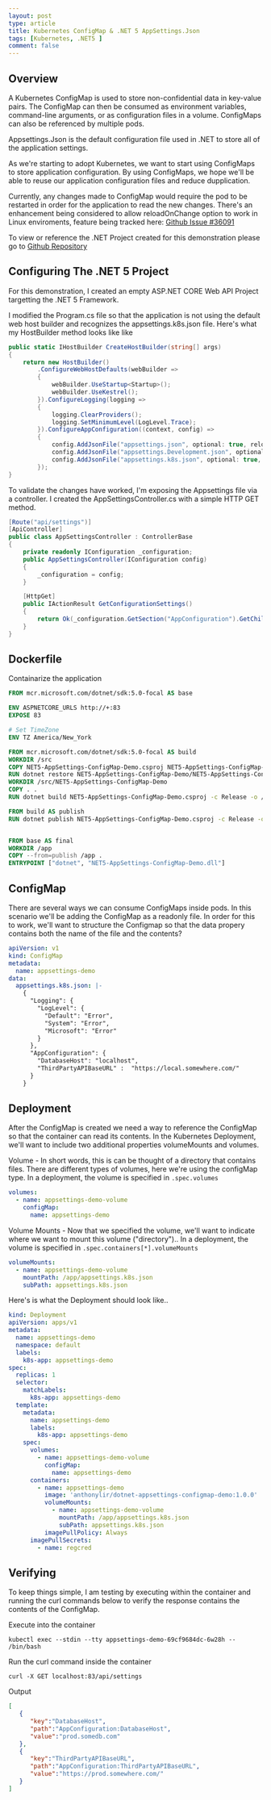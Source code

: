 ```yaml
---
layout: post
type: article
title: Kubernetes ConfigMap & .NET 5 AppSettings.Json
tags: [Kubernetes, .NET5 ]
comment: false
---
```


## Overview

A Kubernetes ConfigMap is used to store non-confidential data in key-value pairs. The ConfigMap can then be consumed as environment variables, command-line arguments, or as configuration files in a volume. ConfigMaps can also be referenced by multiple pods.

Appsettings.Json is the default configuration file used in .NET to store all of the application settings. 

As we're starting to adopt Kubernetes, we want to start using ConfigMaps to store application configuration. By using ConfigMaps, we hope  we'll be able to reuse our application configuration files and reduce dupplication. 

Currently, any changes made to ConfigMap would require the pod to be restarted in order for the application to read the new changes.
There's an enhancement being considered to allow reloadOnChange option to work in Linux enviroments, feature being tracked here:  [Github Issue #36091](https://github.com/dotnet/runtime/issues/36091)

To view or reference the .NET Project created for this demonstration please go to  [Github Repository](https://github.com/anthonyliriano/.NET5-AppSettings-ConfigMap-Demo)

## Configuring The .NET 5 Project
For this demonstration, I created an empty ASP.NET CORE Web API Project targetting the .NET 5 Framework.

I modified the Program.cs file so that the application is not using the default web host builder and recognizes the appsettings.k8s.json file. Here's what my HostBuilder method looks like like

```c#
public static IHostBuilder CreateHostBuilder(string[] args)
{
    return new HostBuilder()
        .ConfigureWebHostDefaults(webBuilder =>
        {
            webBuilder.UseStartup<Startup>();
            webBuilder.UseKestrel();
        }).ConfigureLogging(logging =>
        {
            logging.ClearProviders();
            logging.SetMinimumLevel(LogLevel.Trace);
        }).ConfigureAppConfiguration((context, config) =>
        {
            config.AddJsonFile("appsettings.json", optional: true, reloadOnChange: false);
            config.AddJsonFile("appsettings.Development.json", optional: true, reloadOnChange: false);
            config.AddJsonFile("appsettings.k8s.json", optional: true, reloadOnChange: false);
        });
}
```

To validate the changes have worked, I'm exposing the Appsettings file via a controller. I created the AppSettingsController.cs with a simple HTTP GET method. 

```c#
[Route("api/settings")]
[ApiController]
public class AppSettingsController : ControllerBase
{
    private readonly IConfiguration _configuration;
    public AppSettingsController(IConfiguration config)
    {
        _configuration = config;
    }

    [HttpGet]
    public IActionResult GetConfigurationSettings()
    {
        return Ok(_configuration.GetSection("AppConfiguration").GetChildren());
    }
}
```


## Dockerfile
Containarize the application
```dockerfile
FROM mcr.microsoft.com/dotnet/sdk:5.0-focal AS base 

ENV ASPNETCORE_URLS http://+:83
EXPOSE 83

# Set TimeZone
ENV TZ America/New_York

FROM mcr.microsoft.com/dotnet/sdk:5.0-focal AS build 
WORKDIR /src
COPY NET5-AppSettings-ConfigMap-Demo.csproj NET5-AppSettings-ConfigMap-Demo/
RUN dotnet restore NET5-AppSettings-ConfigMap-Demo/NET5-AppSettings-ConfigMap-Demo.csproj --source https://api.nuget.org/v3/index.json
WORKDIR /src/NET5-AppSettings-ConfigMap-Demo
COPY . .
RUN dotnet build NET5-AppSettings-ConfigMap-Demo.csproj -c Release -o /app

FROM build AS publish
RUN dotnet publish NET5-AppSettings-ConfigMap-Demo.csproj -c Release -o /app


FROM base AS final
WORKDIR /app
COPY --from=publish /app .
ENTRYPOINT ["dotnet", "NET5-AppSettings-ConfigMap-Demo.dll"]
```

## ConfigMap
There are several ways we can consume ConfigMaps inside pods. In this scenario we'll be adding the ConfigMap as a readonly file. In order for this to work, we'll want to structure the Configmap so that the data propery contains both the name of the file and the contents?
```yaml
apiVersion: v1
kind: ConfigMap
metadata:
  name: appsettings-demo
data:
  appsettings.k8s.json: |-
    {
      "Logging": {
        "LogLevel": {
          "Default": "Error",
          "System": "Error",
          "Microsoft": "Error"
        }
      },
      "AppConfiguration": {
        "DatabaseHost": "localhost",
        "ThirdPartyAPIBaseURL" :  "https://local.somewhere.com/"
      }
    }
```
## Deployment
After the ConfigMap is created we need a way to reference the ConfigMap so that the container can read its contents. In the Kubernetes Deployment, we'll want to include two additional properties volumeMounts and volumes.

Volume - In short words, this is can be thought of a directory that contains files. There are different types of volumes, here we're using the configMap type.  In a deployment, the volume is specified in `.spec.volumes`
```yaml
volumes:
  - name: appsettings-demo-volume
    configMap:
      name: appsettings-demo
```

Volume Mounts - Now that we specified the volume, we'll want to indicate where we want to mount this volume ("directory").. In a deployment, the volume is specified in `.spec.containers[*].volumeMounts`

```yaml
volumeMounts:
  - name: appsettings-demo-volume
    mountPath: /app/appsettings.k8s.json
    subPath: appsettings.k8s.json
```

Here's is what the Deployment should look like..
```yaml
kind: Deployment
apiVersion: apps/v1
metadata:
  name: appsettings-demo
  namespace: default
  labels:
    k8s-app: appsettings-demo
spec:
  replicas: 1
  selector:
    matchLabels:
      k8s-app: appsettings-demo
  template:
    metadata:
      name: appsettings-demo
      labels:
        k8s-app: appsettings-demo
    spec:
      volumes:
        - name: appsettings-demo-volume
          configMap:
            name: appsettings-demo
      containers:
        - name: appsettings-demo
          image: 'anthonylir/dotnet-appsettings-configmap-demo:1.0.0'
          volumeMounts:
            - name: appsettings-demo-volume
              mountPath: /app/appsettings.k8s.json
              subPath: appsettings.k8s.json
          imagePullPolicy: Always
      imagePullSecrets:
        - name: regcred


```

## Verifying
To keep things simple, I am testing by executing within the container and running the curl commands below to verify the response contains the contents of the ConfigMap.

Execute into the container
```shell 
kubectl exec --stdin --tty appsettings-demo-69cf9684dc-6w28h -- /bin/bash
````

Run the curl command inside the container
```shell 
curl -X GET localhost:83/api/settings
````
Output
```json
[
   {
      "key":"DatabaseHost",
      "path":"AppConfiguration:DatabaseHost",
      "value":"prod.somedb.com"
   },
   {
      "key":"ThirdPartyAPIBaseURL",
      "path":"AppConfiguration:ThirdPartyAPIBaseURL",
      "value":"https://prod.somewhere.com/"
   }
]
```
